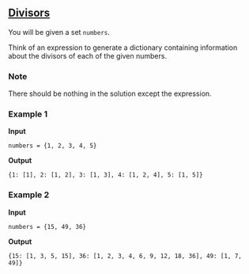 ## [Divisors](../../../solutions/3.3/33_g.py)

You will be given a set `numbers`.

Think of an expression to generate a dictionary containing information about the divisors of each of the given numbers.

### Note

There should be nothing in the solution except the expression.

### Example 1

__Input__
```plaintext
numbers = {1, 2, 3, 4, 5}
```

__Output__
```plaintext
{1: [1], 2: [1, 2], 3: [1, 3], 4: [1, 2, 4], 5: [1, 5]}
```

### Example 2

__Input__
```plaintext
numbers = {15, 49, 36}
```

__Output__
```plaintext
{15: [1, 3, 5, 15], 36: [1, 2, 3, 4, 6, 9, 12, 18, 36], 49: [1, 7, 49]}
```